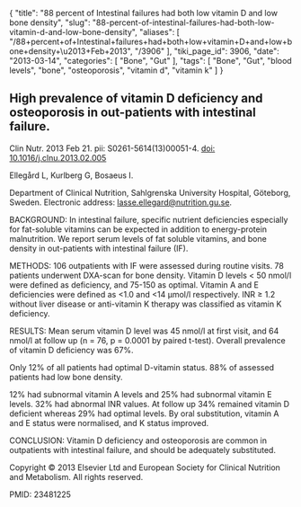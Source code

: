 {
    "title": "88 percent of Intestinal failures had both low vitamin D and low bone density",
    "slug": "88-percent-of-intestinal-failures-had-both-low-vitamin-d-and-low-bone-density",
    "aliases": [
        "/88+percent+of+Intestinal+failures+had+both+low+vitamin+D+and+low+bone+density+\u2013+Feb+2013",
        "/3906"
    ],
    "tiki_page_id": 3906,
    "date": "2013-03-14",
    "categories": [
        "Bone",
        "Gut"
    ],
    "tags": [
        "Bone",
        "Gut",
        "blood levels",
        "bone",
        "osteoporosis",
        "vitamin d",
        "vitamin k"
    ]
}


## High prevalence of vitamin D deficiency and osteoporosis in out-patients with intestinal failure.

Clin Nutr. 2013 Feb 21. pii: S0261-5614(13)00051-4. [doi: 10.1016/j.clnu.2013.02.005](https://doi.org/10.1016/j.clnu.2013.02.005)

Ellegård L, Kurlberg G, Bosaeus I.

Department of Clinical Nutrition, Sahlgrenska University Hospital, Göteborg, Sweden. Electronic address: lasse.ellegard@nutrition.gu.se.

BACKGROUND: In intestinal failure, specific nutrient deficiencies especially for fat-soluble vitamins can be expected in addition to energy-protein malnutrition. We report serum levels of fat soluble vitamins, and bone density in out-patients with intestinal failure (IF).

METHODS: 106 outpatients with IF were assessed during routine visits. 78 patients underwent DXA-scan for bone density. Vitamin D levels < 50 nmol/l were defined as deficiency, and 75-150 as optimal. Vitamin A and E deficiencies were defined as <1.0 and <14 μmol/l respectively. INR ≥ 1.2 without liver disease or anti-vitamin K therapy was classified as vitamin K deficiency.

RESULTS: Mean serum vitamin D level was 45 nmol/l at first visit, and 64 nmol/l at follow up (n = 76, p = 0.0001 by paired t-test). Overall prevalence of vitamin D deficiency was 67%. 

Only 12% of all patients had optimal D-vitamin status. 88% of assessed patients had low bone density. 

12% had subnormal vitamin A levels and 25% had subnormal vitamin E levels. 32% had abnormal INR values. At follow up 34% remained vitamin D deficient whereas 29% had optimal levels. By oral substitution, vitamin A and E status were normalised, and K status improved.

CONCLUSION: Vitamin D deficiency and osteoporosis are common in outpatients with intestinal failure, and should be adequately substituted.

Copyright © 2013 Elsevier Ltd and European Society for Clinical Nutrition and Metabolism. All rights reserved.

PMID:     23481225
